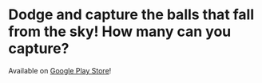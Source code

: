 # Dodge and capture the balls that fall from the sky! How many can you capture?

Available on [Google Play Store](https://play.google.com/store/apps/details?id=com.Bertasso.TwoSides)!
